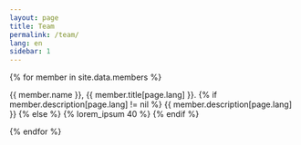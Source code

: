 ```yaml
---
layout: page
title: Team
permalink: /team/
lang: en
sidebar: 1
---
```


{% for member in site.data.members %}
<div class="member">
  <span class="member-photo photo-{{ member.id }}" default="{{ asset_path silhouette.jpg }}"></span>
  <p>
  <span class="member-name">{{ member.name }}, {{ member.title[page.lang] }}.</span>
    {% if member.description[page.lang] != nil %}
      {{ member.description[page.lang] }}
    {% else %}
      {% lorem_ipsum 40 %}
    {% endif %}
  </p>
</div>
{% endfor %}
